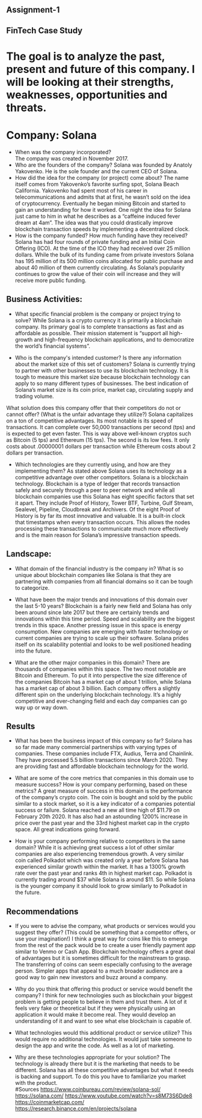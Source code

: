 ## Assignment-1

## FinTech Case Study

# The goal is to analyze the past, present and future of this company. I will be looking at their strengths, weaknesses, opportunities and threats. 

# Company: Solana 

* When was the company incorporated?  
The company was created in November 2017.
* Who are the founders of the company?
Solana was founded by Anatoly Yakovenko. He is the sole founder and the current CEO of Solana. 
* How did the idea for the company (or project) come about?
The name itself comes from Yakovenko’s favorite surfing spot, Solana Beach California. Yakovenko had spent most of his career in telecommunications and admits that at first, he wasn’t sold on the idea of cryptocurrency. Eventually he began mining Bitcoin and started to gain an understanding for how it worked. One night the idea for Solana just came to him in what he describes as a “caffeine induced fever dream at 4am”. The idea was that you could drastically improve blockchain transaction speeds by implementing a decentralized clock. 
* How is the company funded? How much funding have they received?
Solana has had four rounds of private funding and an Initial Coin Offering (ICO). At the time of the ICO they had received over 25 million dollars. While the bulk of its funding came from private investors Solana has 195 million of its 500 million coins allocated for public purchase and about 40 million of them currently circulating. As Solana’s popularity continues to grow the value of their coin will increase and they will receive more public funding.

## Business Activities:

* What specific financial problem is the company or project trying to solve?
While Solana is a crypto currency it is primarily a blockchain company. Its primary goal is to complete transactions as fast and as affordable as possible. Their mission statement is “support all high-growth and high-frequency blockchain applications, and to democratize the world’s financial systems”.

* Who is the company's intended customer?  Is there any information about the market size of this set of customers?
Solana is currently trying to partner with other businesses to use its blockchain technology. It is tough to measure this market size because blockchain technology can apply to so many different types of businesses. The best indication of Solana’s market size is its coin price, market cap, circulating supply and trading volume. 
	
What solution does this company offer that their competitors do not or cannot offer? (What is the unfair advantage they utilize?)
Solana capitalizes on a ton of competitive advantages. Its most notable is its speed of transactions. It can complete over 50,000 transactions per second (tps) and is expected to get even faster. This is way above well-known cryptos such as Bitcoin (5 tps) and Ethereum (15 tps). The second is its low fees. It only costs about .00000001 dollars per transaction while Ethereum costs about 2 dollars per transaction. 
* Which technologies are they currently using, and how are they implementing them?
As stated above Solana uses its technology as a competitive advantage over other competitors. Solana is a blockchain technology. Blockchain is a type of ledger that records transaction safely and securely through a peer to peer network and while all blockchain companies use this Solana has eight specific factors that set it apart. They include Proof of History, Tower BTF, Turbine, Gulf Stream, Sealevel, Pipeline, Cloudbreak and Archivers. Of the eight Proof of History is by far its most innovative and valuable. It is a built-in clock that timestamps when every transaction occurs. This allows the nodes processing these transactions to communicate much more effectively and is the main reason for Solana’s impressive transaction speeds.

## Landscape:

* What domain of the financial industry is the company in?
What is so unique about blockchain companies like Solana is that they are partnering with companies from all financial domains so it can be tough to categorize. 
* What have been the major trends and innovations of this domain over the last 5-10 years?
Blockchain is a fairly new field and Solana has only been around since late 2017 but there are certainly trends and innovations within this time period. Speed and scalability are the biggest trends in this space. Another pressing issue in this space is energy consumption.  New companies are emerging with faster technology or current companies are trying to scale up their software. Solana prides itself on its scalability potential and looks to be well positioned heading into the future. 

* What are the other major companies in this domain?
There are thousands of companies within this space. The two most notable are Bitcoin and Ethereum. To put it into perspective the size difference of the companies Bitcoin has a market cap of about 1 trillion, while Solana has a market cap of about 3 billion. Each company offers a slightly different spin on the underlying blockchain technology. It’s a highly competitive and ever-changing field and each day companies can go way up or way down. 


## Results

* What has been the business impact of this company so far?
Solana has so far made many commercial partnerships with varying types of companies. These companies include FTX, Audius, Terra and Chainlink. They have processed 5.5 billion transactions since March 2020. They are providing fast and affordable blockchain technology for the world. 
* What are some of the core metrics that companies in this domain use to measure success? How is your company performing, based on these metrics?
A great measure of success in this domain is the performance of the company’s crypto coin. The coin is bought and sold by the public similar to a stock market, so it is a key indicator of a companies potential success or failure. Solana reached a new all time high of $11.79 on February 20th 2020. It has also had an astounding 1200% increase in price over the past year and the 33rd highest market cap in the crypto space. All great indications going forward. 

* How is your company performing relative to competitors in the same domain?
While it is achieving great success a lot of other similar companies are also experiencing tremendous growth. A very similar coin called Polkadot which was created only a year before Solana has experienced similar growth within the market. It has a 1300% growth rate over the past year and ranks 4th in highest market cap. Polkadot is currently trading around $37 while Solana is around $11. So while Solana is the younger company it should look to grow similarly to Polkadot in the future.  

## Recommendations

* If you were to advise the company, what products or services would you suggest they offer? (This could be something that a competitor offers, or use your imagination!)
I think a great way for coins like this to emerge from the rest of the pack would be to create a user friendly payment app similar to Venmo or Cash App. Blockchain technology offers a great deal of advantages but it is sometimes difficult for the mainstream to grasp. The transferring of coins can seem especially confusing to the average person.  Simpler apps that appeal to a much broader audience are a good way to gain new investors and buzz around a company.   

* Why do you think that offering this product or service would benefit the company?
I think for new technologies such as blockchain your biggest problem is getting people to believe in them and trust them. A lot of it feels very fake or theoretical but if they were physically using an application it would make it become real. They would develop an understanding of it and want to see what else blockchain is capable of. 
* What technologies would this additional product or service utilize?
This would require no additional technologies. It would just take someone to design the app and write the code. As well as a lot of marketing. 
* Why are these technologies appropriate for your solution?
The technology is already there but it is the marketing that needs to be different. Solana has all these competitive advantages but what it needs is backing and support. To do this you have to familiarize you market with the product.  
#Sources
https://www.coinbureau.com/review/solana-sol/
https://solana.com/
https://www.youtube.com/watch?v=s8M73S6Dde8
https://coinmarketcap.com/
https://research.binance.com/en/projects/solana





